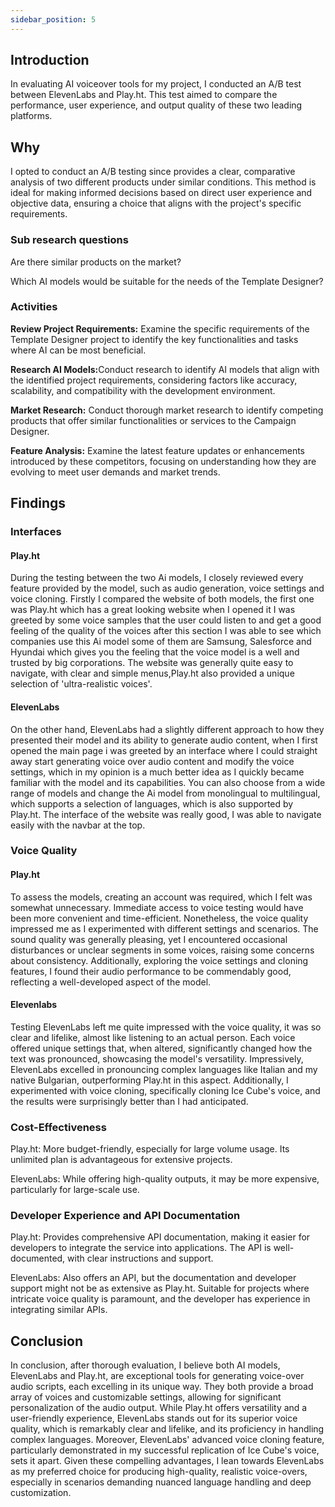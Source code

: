```yaml
---
sidebar_position: 5
---
```


## Introduction 

In evaluating AI voiceover tools for my project, I conducted an A/B test between ElevenLabs and Play.ht. This test aimed to compare the performance, user experience, and output quality of these two leading platforms.

## Why 

I opted to conduct an A/B testing since provides a clear, comparative analysis of two different products under similar conditions. This method is ideal for making informed decisions based on direct user experience and objective data, ensuring a choice that aligns with the project's specific requirements.



### Sub research questions 
Are there similar products on the market?

Which AI models would be suitable for the needs of the Template Designer?
### Activities 

<p><strong>Review Project Requirements:</strong> Examine the specific requirements of the Template Designer project to identify the key functionalities and tasks where AI can be most beneficial.</p>

<p><strong>Research AI Models:</strong>Conduct research to identify AI models that align with the identified project requirements, considering factors like accuracy, scalability, and compatibility with the development environment.</p>

<p><strong>Market Research:</strong> Conduct thorough market research to identify competing products that offer similar functionalities or services to the Campaign Designer.</p>

<strong>Feature Analysis:</strong> Examine the latest feature updates or enhancements introduced by these competitors, focusing on understanding how they are evolving to meet user demands and market trends.

## Findings 

### Interfaces

#### Play.ht
During the testing between the two Ai models, I closely reviewed every feature provided by the model, such as audio generation, voice settings and voice cloning. Firstly I compared the website of both models, the first one was Play.ht which has a great looking website when I opened it I was greeted by some voice samples that the user could listen to and get a good feeling of the quality of the voices after this section I was able to see which companies use this Ai model some of them are Samsung, Salesforce and Hyundai which gives you the feeling that the voice model is a well and trusted by big corporations. The website was generally quite easy to navigate, with clear and simple menus,Play.ht also provided a unique selection of 'ultra-realistic voices'. 
#### ElevenLabs
On the other hand, ElevenLabs had a slightly different approach to how they presented their model and its ability to generate audio content, when I first opened the main page i was greeted by an interface where I could straight away start generating voice over audio content and modify the voice settings, which in my opinion is a much better idea as I quickly became familiar with the model and its capabilities. You can also choose from a wide range of models and change the Ai model from monolingual to multilingual, which supports a selection of languages, which is also supported by Play.ht. The interface of the website was really good, I was able to navigate easily with the navbar at the top. 
### Voice Quality

#### Play.ht
To assess the models, creating an account was required, which I felt was somewhat unnecessary. Immediate access to voice testing would have been more convenient and time-efficient. Nonetheless, the voice quality impressed me as I experimented with different settings and scenarios. The sound quality was generally pleasing, yet I encountered occasional disturbances or unclear segments in some voices, raising some concerns about consistency. Additionally, exploring the voice settings and cloning features, I found their audio performance to be commendably good, reflecting a well-developed aspect of the model.

#### Elevenlabs
Testing ElevenLabs left me quite impressed with the voice quality, it was so clear and lifelike, almost like listening to an actual person. Each voice offered unique settings that, when altered, significantly changed how the text was pronounced, showcasing the model's versatility. Impressively, ElevenLabs excelled in pronouncing complex languages like Italian and my native Bulgarian, outperforming Play.ht in this aspect. Additionally, I experimented with voice cloning, specifically cloning Ice Cube's voice, and the results were surprisingly better than I had anticipated.

### Cost-Effectiveness
<p>Play.ht: More budget-friendly, especially for large volume usage. Its unlimited plan is advantageous for extensive projects.</p>
ElevenLabs: While offering high-quality outputs, it may be more expensive, particularly for large-scale use.  

### Developer Experience and API Documentation 
Play.ht: Provides comprehensive API documentation, making it easier for developers to integrate the service into applications. The API is well-documented, with clear instructions and support.

ElevenLabs: Also offers an API, but the documentation and developer support might not be as extensive as Play.ht. Suitable for projects where intricate voice quality is paramount, and the developer has experience in integrating similar APIs.
## Conclusion 


In conclusion, after thorough evaluation, I believe both AI models, ElevenLabs and Play.ht, are exceptional tools for generating voice-over audio scripts, each excelling in its unique way. They both provide a broad array of voices and customizable settings, allowing for significant personalization of the audio output. While Play.ht offers versatility and a user-friendly experience, ElevenLabs stands out for its superior voice quality, which is remarkably clear and lifelike, and its proficiency in handling complex languages. Moreover, ElevenLabs' advanced voice cloning feature, particularly demonstrated in my successful replication of Ice Cube's voice, sets it apart. Given these compelling advantages, I lean towards ElevenLabs as my preferred choice for producing high-quality, realistic voice-overs, especially in scenarios demanding nuanced language handling and deep customization.